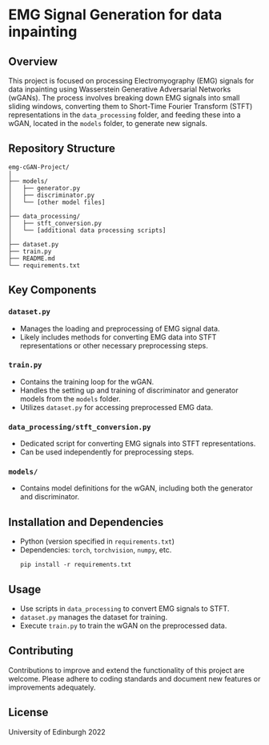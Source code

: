 
# EMG Signal Generation for data inpainting

## Overview
This project is focused on processing Electromyography (EMG) signals for data inpainting using Wasserstein Generative Adversarial Networks (wGANs). The process involves breaking down EMG signals into small sliding windows, converting them to Short-Time Fourier Transform (STFT) representations in the `data_processing` folder, and feeding these into a wGAN, located in the `models` folder, to generate new signals.

## Repository Structure

```
emg-cGAN-Project/
│
├── models/
│   ├── generator.py
│   ├── discriminator.py
│   └── [other model files]
│
├── data_processing/
│   ├── stft_conversion.py
│   └── [additional data processing scripts]
│
├── dataset.py
├── train.py
├── README.md
└── requirements.txt
```

## Key Components

### `dataset.py`
- Manages the loading and preprocessing of EMG signal data.
- Likely includes methods for converting EMG data into STFT representations or other necessary preprocessing steps.

### `train.py`
- Contains the training loop for the wGAN.
- Handles the setting up and training of discriminator and generator models from the `models` folder.
- Utilizes `dataset.py` for accessing preprocessed EMG data.

### `data_processing/stft_conversion.py`
- Dedicated script for converting EMG signals into STFT representations.
- Can be used independently for preprocessing steps.

### `models/`
- Contains model definitions for the wGAN, including both the generator and discriminator.

## Installation and Dependencies
- Python (version specified in `requirements.txt`)
- Dependencies: `torch`, `torchvision`, `numpy`, etc.
  ```
  pip install -r requirements.txt
  ```

## Usage
- Use scripts in `data_processing` to convert EMG signals to STFT.
- `dataset.py` manages the dataset for training.
- Execute `train.py` to train the wGAN on the preprocessed data.

## Contributing
Contributions to improve and extend the functionality of this project are welcome. Please adhere to coding standards and document new features or improvements adequately.

## License
University of Edinburgh 2022

